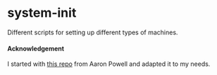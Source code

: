 # system-init
Different scripts for setting up different types of machines.

#### Acknowledgement

I started with [this repo](https://github.com/aaronpowell/system-init) from Aaron Powell and adapted it to my needs.
